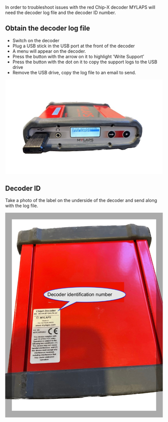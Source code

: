 In order to troubleshoot issues with the red Chip-X decoder MYLAPS will need the 
decoder log file and the decoder ID number.

## Obtain the decoder log file

- Switch on the decoder
- Plug a USB stick in the USB port at the front of the decoder
- A menu will appear on the decoder.
- Press the button with the arrow on it to highlight 'Write Support’
- Press the button with the dot on it to copy the support logs to the USB drive
- Remove the USB drive, copy the log file to an email to send.

![image](Obtaining-the-Log-File-from-the-Red-Chip-X-Decoder-assets/image1.jpeg)

## Decoder ID 

Take a photo of the label on the underside of the decoder and send along with the log file.

![image](Obtaining-the-Log-File-from-the-Red-Chip-X-Decoder-assets/image2.jpeg)
